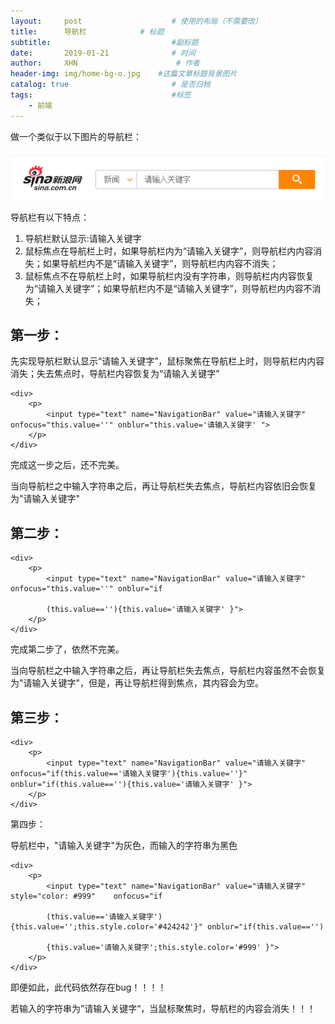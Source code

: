 ```yaml
---
layout:     post                    # 使用的布局（不需要改）
title:      导航栏            # 标题 
subtitle:         					#副标题   
date:       2019-01-21              # 时间
author:     XHN                      # 作者
header-img: img/home-bg-o.jpg    #这篇文章标题背景图片
catalog: true                       # 是否归档
tags:                               #标签
    - 前端
---
```



做一个类似于以下图片的导航栏：

![](https://github.com/15723193195/img/raw/master/webpages/NavigationBar_1.PNG)

导航栏有以下特点：

1. 导航栏默认显示:请输入关键字
1. 鼠标焦点在导航栏上时，如果导航栏内为“请输入关键字”，则导航栏内内容消失；如果导航栏内不是“请输入关键字”，则导航栏内内容不消失；
1. 鼠标焦点不在导航栏上时，如果导航栏内没有字符串，则导航栏内内容恢复为“请输入关键字”；如果导航栏内不是“请输入关键字”，则导航栏内内容不消失；


## 第一步： ##

先实现导航栏默认显示“请输入关键字”，鼠标聚焦在导航栏上时，则导航栏内内容消失；失去焦点时，导航栏内容恢复为“请输入关键字”

	<div>
		<p>
			<input type="text" name="NavigationBar" value="请输入关键字" onfocus="this.value=''" onblur="this.value='请输入关键字' ">
		</p> 
	</div>


完成这一步之后，还不完美。

当向导航栏之中输入字符串之后，再让导航栏失去焦点，导航栏内容依旧会恢复为"请输入关键字"

## 第二步： ##

	<div>
		<p>
			<input type="text" name="NavigationBar" value="请输入关键字" onfocus="this.value=''" onblur="if

			(this.value==''){this.value='请输入关键字' }">
		</p> 
	</div>

完成第二步了，依然不完美。

当向导航栏之中输入字符串之后，再让导航栏失去焦点，导航栏内容虽然不会恢复为"请输入关键字"，但是，再让导航栏得到焦点，其内容会为空。

## 第三步： ##

	<div>
		<p>
			<input type="text" name="NavigationBar" value="请输入关键字" onfocus="if(this.value=='请输入关键字'){this.value=''}" onblur="if(this.value==''){this.value='请输入关键字' }">
		</p> 
	</div>


第四步：

导航栏中，"请输入关键字"为灰色，而输入的字符串为黑色


	<div>
		<p>
			<input type="text" name="NavigationBar" value="请输入关键字"  style="color: #999"    onfocus="if

			(this.value=='请输入关键字'){this.value='';this.style.color='#424242'}" onblur="if(this.value=='')

			{this.value='请输入关键字';this.style.color='#999' }">
		</p> 
	</div>



即便如此，此代码依然存在bug！！！！

若输入的字符串为”请输入关键字“，当鼠标聚焦时，导航栏的内容会消失！！！



